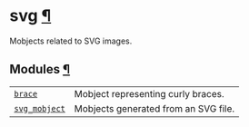 # svg [¶](https://docs.manim.community/en/stable/reference/manim.mobject.svg.html\#module-manim.mobject.svg "Link to this heading")

Mobjects related to SVG images.

## Modules [¶](https://docs.manim.community/en/stable/reference/manim.mobject.svg.html\#modules "Link to this heading")

|     |     |
| --- | --- |
| [`brace`](https://docs.manim.community/en/stable/reference/manim.mobject.svg.brace.html#module-manim.mobject.svg.brace "manim.mobject.svg.brace") | Mobject representing curly braces. |
| [`svg_mobject`](https://docs.manim.community/en/stable/reference/manim.mobject.svg.svg_mobject.html#module-manim.mobject.svg.svg_mobject "manim.mobject.svg.svg_mobject") | Mobjects generated from an SVG file. |